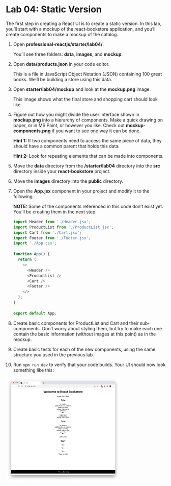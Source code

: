 # Lab 04: Static Version

The first step in creating a React UI is to create a static version. In this lab, you’ll start with a mockup of the react-bookstore application, and you’ll create components to make a mockup of the catalog.

1. Open **professional-reactjs/starter/lab04/**.

   You’ll see three folders: **data**, **images**, and **mockup**.

2. Open **data/products.json** in your code editor.

   This is a file in JavaScript Object Notation (JSON) containing 100 great books. We’ll be building a store using this data.

3. Open **starter/lab04/mockup** and look at the **mockup.png** image.

   This image shows what the final store and shopping cart should look like.

4. Figure out how you might divide the user interface shown in **mockup.png** into a hierarchy of components. Make a quick drawing on paper, or in MS Paint, or however you like. Check out **mockup-components.png** if you want to see one way it can be done.

   **Hint 1:** If two components need to access the same piece of data, they should have a common parent that holds this data.

   **Hint 2:** Look for repeating elements that can be made into components.

5. Move the **data** directory from the **/starter/lab04** directory into the **src** directory inside your **react-bookstore** project.

6. Move the **images** directory into the **public** directory.

7. Open the **App.jsx** component in your project and modify it to the following.

   **NOTE:** Some of the components referenced in this code don’t exist yet. You’ll be creating them in the next step.

   ```javascript
   import Header from './Header.jsx';
   import ProductList from './ProductList.jsx';
   import Cart from './Cart.jsx';
   import Footer from './Footer.jsx';
   import './App.css';

   function App() {
     return (
       <>
         <Header />
         <ProductList />
         <Cart />
         <Footer />
       </>
     );
   }

   export default App;
   ```

8. Create basic components for ProductList and Cart and their sub-components. Don’t worry about styling them, but try to make each one contain the basic information (without images at this point) as in the mockup.

9. Create basic tests for each of the new components, using the same structure you used in the previous lab.

10. Run `npm run dev` to verify that your code builds. Your UI should now look something like this:

![Graphical user interface Description automatically generated with low confidence](images/lab04f001.png)
